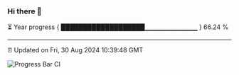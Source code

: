 ### Hi there 👋

⏳ Year progress { ███████████████████▁▁▁▁▁▁▁▁▁▁▁ } 66.24 %

---

⏰ Updated on Fri, 30 Aug 2024 10:39:48 GMT

![Progress Bar CI](https://github.com/IshwaranRudhara/GIT-ACTION/workflows/Progress%20Bar%20CI/badge.svg)
